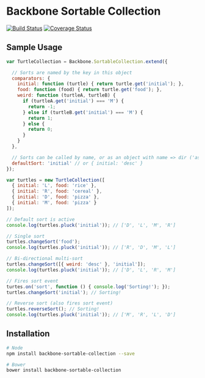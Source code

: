 # Backbone Sortable Collection

[![Build Status](https://travis-ci.org/golmansax/backbone-sortable-collection.svg?branch=master)](https://travis-ci.org/golmansax/backbone-sortable-collection)
[![Coverage Status](https://img.shields.io/coveralls/golmansax/backbone-sortable-collection.svg)](https://coveralls.io/r/golmansax/backbone-sortable-collection?branch=master)

## Sample Usage
```js
var TurtleCollection = Backbone.SortableCollection.extend({

  // Sorts are named by the key in this object
  comparators: {
    initial: function (turtle) { return turtle.get('initial'); },
    food: function (food) { return turtle.get('food'); },
    weird: function (turtleA, turtleB) {
      if (turtleA.get('initial') === 'M') {
        return -1;
      } else if (turtleB.get('initial') === 'M') {
        return 1;
      } else {
        return 0;
      }
    }
  },

  // Sorts can be called by name, or as an object with name => dir ('asc' or 'desc')
  defaultSort: 'initial' // or { initial: 'desc' }
});

var turtles = new TurtleCollection([
  { initial: 'L', food: 'rice' },
  { initial: 'R', food: 'cereal' },
  { initial: 'D', food: 'pizza' },
  { initial: 'M', food: 'pizza' }
]);

// Default sort is active
console.log(turtles.pluck('initial')); // ['D', 'L', 'M', 'R']

// Single sort
turtles.changeSort('food');
console.log(turtles.pluck('initial')); // ['R', 'D', 'M', 'L']

// Bi-directional multi-sort
turtles.changeSort([{ weird: 'desc' }, 'initial']);
console.log(turtles.pluck('initial')); // ['D', 'L', 'R', 'M']

// Fires sort event
turtes.on('sort', function () { console.log('Sorting!'); });
turtles.changeSort('initial'); // Sorting!

// Reverse sort (also fires sort event)
turtles.reverseSort(); // Sorting!
console.log(turtles.pluck('initial')); // ['M', 'R', 'L', 'D']
```

## Installation
```bash
# Node
npm install backbone-sortable-collection --save

# Bower
bower install backbone-sortable-collection
```
